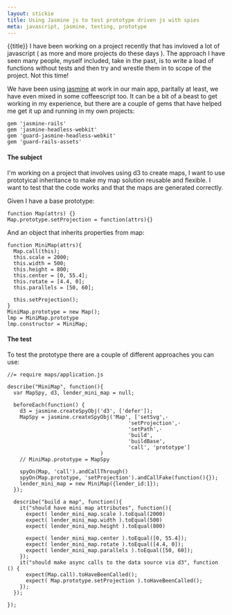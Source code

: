 ```yaml
---
layout: stickie
title: Using Jasmine js to test prototype driven js with spies
meta: javascript, jasmine, testing, prototype
---
```


{{title}}
I have been working on a project recently that has invloved a lot of javascript ( as more and more projects do these days ). The approach I have seen many people, myself included, take in the past, is to write a load of functions without tests and then try and wrestle them in to scope of the project. Not this time!

We have been using [jasmine](http://pivotal.github.io/jasmine/) at work in our main app, paritally at least, we have even mixed in some coffeescript too. It can be a bit of a beast to get working in my experience, but there are a couple of gems that have helped me get it up and running in my own projects:

    gem 'jasmine-rails'
    gem 'jasmine-headless-webkit'
    gem 'guard-jasmine-headless-webkit'
    gem 'guard-rails-assets'

#### The subject
I'm working on a project that involves using d3 to create maps, I want to use prototyical inheritance to make my map solution reusable and flexible. I want to test that the code works and that the maps are generated correctly.

Given I have a base prototype:

    function Map(attrs) {}
    Map.prototype.setProjection = function(attrs){}

And an object that inherits properties from map:

    function MiniMap(attrs){
      Map.call(this);
      this.scale = 2000;
      this.width = 500;
      this.height = 800;
      this.center = [0, 55.4];
      this.rotate = [4.4, 0];
      this.parallels = [50, 60];

      this.setProjection();
    }
    MiniMap.prototype = new Map();
    lmp = MiniMap.prototype
    lmp.constructor = MiniMap;


#### The test
To test the prototype there are a couple of different approaches you can use:

    //= require maps/application.js

    describe("MiniMap", function(){
      var MapSpy, d3, lender_mini_map = null;

      beforeEach(function() {
        d3 = jasmine.createSpyObj('d3', ['defer']);
        MapSpy = jasmine.createSpyObj('Map', ['setSvg',·
                                           'setProjection',·
                                           'setPath',·
                                           'build',
                                           'buildBase',
                                           'call', 'prototype']
                                  )
        // MiniMap.prototype = MapSpy

        spyOn(Map, 'call').andCallThrough()
        spyOn(Map.prototype, 'setProjection').andCallFake(function(){});
        lender_mini_map = new MiniMap({lender_id:1});
      });

      describe("build a map", function(){
        it("should have mini map attributes", function(){
          expect( lender_mini_map.scale ).toEqual(2000)
          expect( lender_mini_map.width ).toEqual(500)
          expect( lender_mini_map.height ).toEqual(800)

          expect( lender_mini_map.center ).toEqual([0, 55.4]);
          expect( lender_mini_map.rotate ).toEqual([4.4, 0]);
          expect( lender_mini_map.parallels ).toEqual([50, 60]);
        });
        it("should make async calls to the data source via d3", function () {
          expect(Map.call).toHaveBeenCalled();
          expect( Map.prototype.setProjection ).toHaveBeenCalled();
        });
      });

    });
